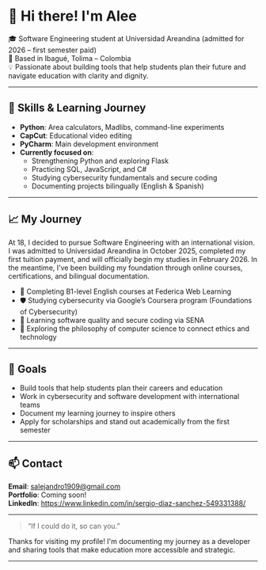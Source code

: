 # 👋 Hi there! I'm Alee

🎓 Software Engineering student at Universidad Areandina (admitted for 2026 – first semester paid)  
📍 Based in Ibagué, Tolima – Colombia  
💡 Passionate about building tools that help students plan their future and navigate education with clarity and dignity.

---

## 🧠 Skills & Learning Journey

- **Python**: Area calculators, Madlibs, command-line experiments  
- **CapCut**: Educational video editing  
- **PyCharm**: Main development environment  
- **Currently focused on**:  
  - Strengthening Python and exploring Flask  
  - Practicing SQL, JavaScript, and C#  
  - Studying cybersecurity fundamentals and secure coding  
  - Documenting projects bilingually (English & Spanish)

---

## 📈 My Journey

At 18, I decided to pursue Software Engineering with an international vision. I was admitted to Universidad Areandina in October 2025, completed my first tuition payment, and will officially begin my studies in February 2026. In the meantime, I’ve been building my foundation through online courses, certifications, and bilingual documentation.

- 🧠 Completing B1-level English courses at Federica Web Learning  
- 🛡️ Studying cybersecurity via Google’s Coursera program (Foundations of Cybersecurity)  
- 📖 Learning software quality and secure coding via SENA  
- 🧩 Exploring the philosophy of computer science to connect ethics and technology  


---

## 🔭 Goals

- Build tools that help students plan their careers and education  
- Work in cybersecurity and software development with international teams  
- Document my learning journey to inspire others  
- Apply for scholarships and stand out academically from the first semester

---

## 📫 Contact

**Email**: salejandro1909@gmail.com  
**Portfolio**: Coming soon!  
**LinkedIn**: https://www.linkedin.com/in/sergio-diaz-sanchez-549331388/


---

> “If I could do it, so can you.”


Thanks for visiting my profile! I'm documenting my journey as a developer and sharing tools that make education more accessible and strategic.

---
